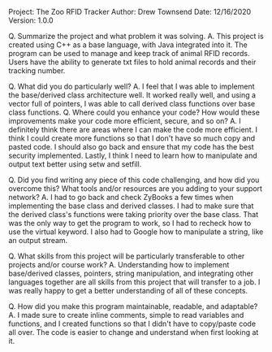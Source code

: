Project: The Zoo RFID Tracker
Author: Drew Townsend
Date: 12/16/2020
Version: 1.0.0

Q. Summarize the project and what problem it was solving.
A. This project is created using C++ as a base language, with Java integrated into it. The program can be used to manage and keep track of animal RFID records. Users have the ability to generate txt files to hold animal records and their tracking number.

Q. What did you do particularly well?
A. I feel that I was able to implement the base/derived class architecture well. It worked really well, and using a vector full of pointers, I was able to call derived class functions over base class functions.
Q. Where could you enhance your code? How would these improvements make your code more efficient, secure, and so on?
A. I definitely think there are areas where I can make the code more efficient. I think I could create more functions so that I don't have so much copy and pasted code. I should also go back and ensure that my code has the best security implemented. Lastly, I think I need to learn how to manipulate and output text better using setw and setfill. 

Q. Did you find writing any piece of this code challenging, and how did you overcome this? What tools and/or resources are you adding to your support network?
A. I had to go back and check ZyBooks a few times when implementing the base class and derived classes. I had to make sure that the derived class's functions were taking priority over the base class. That was the only way to get the program to work, so I had to recheck how to use the virtual keyword. I also had to Google how to manipulate a string, like an output stream.

Q. What skills from this project will be particularly transferable to other projects and/or course work?
A. Understanding how to implement base/derived classes, pointers, string manipulation, and integrating other languages together are all skills from this project that will transfer to a job. I was really happy to get a better understanding of all of these concepts.

Q. How did you make this program maintainable, readable, and adaptable?
A. I made sure to create inline comments, simple to read variables and functions, and I created functions so that I didn't have to copy/paste code all over. The code is easier to change and understand when first looking at it.
